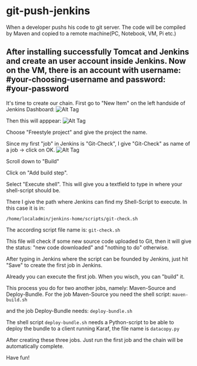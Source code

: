 # git-push-jenkins
When a developer pushs his code to git server. The code will be compiled by Maven and copied to a remote machine(PC, Notebook, VM, Pi etc.)

## After installing successfully Tomcat and Jenkins and create an user account inside Jenkins. Now on the VM, there is an account with username: #your-choosing-username and password: #your-password

It's time to create our chain. First go to "New Item" on the left handside of Jenkins Dashboard:
![Alt Tag](https://user-images.githubusercontent.com/7670731/54187840-b1d47580-44ae-11e9-8f66-42f896bebb17.png)


Then this will apppear:
![Alt Tag](https://user-images.githubusercontent.com/7670731/54187845-b39e3900-44ae-11e9-80ff-80bbd549f0ef.png)


Choose "Freestyle project" and give the project the name. 

Since my first "job" in Jenkins is "Git-Check", I give "Git-Check" as name of a job → click on OK.
![Alt Tag](https://user-images.githubusercontent.com/7670731/54187848-b567fc80-44ae-11e9-9a04-b326e6f91ec7.png)

Scroll down to "Build"

Click on "Add build step".

Select "Execute shell". This will give you a textfield to type in where your shell-script should be.

There I give the path where Jenkins can find my Shell-Script to execute. In this case it is in: 

```/home/localadmin/jenkins-home/scripts/git-check.sh```

The according script file name is: ```git-check.sh```

This file will check if some new source code uploaded to Git, then it will give the status: "new code downloaded" and "nothing to do" otherwise.

After typing in Jenkins where the script can be founded by Jenkins, just hit "Save" to create the first job in Jenkins.

Already you can execute the first job. When you wisch, you can "build" it.

This process you do for two another jobs, namely: Maven-Source and Deploy-Bundle. For the job Maven-Source you need the shell script:  ```maven-build.sh```

and the job Deploy-Bundle needs: ```deploy-bundle.sh```

The shell script ```deploy-bundle.sh``` needs a Python-script to be able to deploy the bundle to a client running Karaf, the file name is ```datacopy.py```


After creating these three jobs. Just run the first job and the chain will be automatically complete. 

Have fun!
